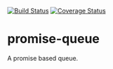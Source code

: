 [![Build Status](https://travis-ci.org/scull7/promise-queue.svg?branch=master)](https://travis-ci.org/scull7/promise-queue)
[![Coverage Status](https://coveralls.io/repos/scull7/promise-queue/badge.png?branch=master)](https://coveralls.io/r/scull7/promise-queue?branch=master)

promise-queue
=============

A promise based queue.
